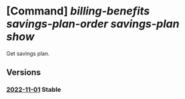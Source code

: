 # [Command] _billing-benefits savings-plan-order savings-plan show_

Get savings plan.

## Versions

### [2022-11-01](/Resources/mgmt-plane/L3Byb3ZpZGVycy9taWNyb3NvZnQuYmlsbGluZ2JlbmVmaXRzL3NhdmluZ3NwbGFub3JkZXJzL3t9L3NhdmluZ3NwbGFucy97fQ==/2022-11-01.xml) **Stable**

<!-- mgmt-plane /providers/microsoft.billingbenefits/savingsplanorders/{}/savingsplans/{} 2022-11-01 -->
